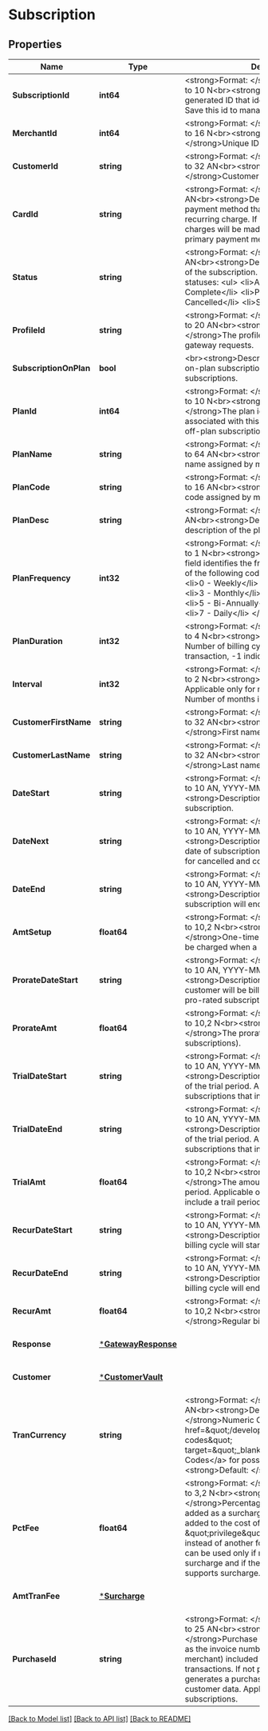 # Subscription

## Properties
Name | Type | Description | Notes
------------ | ------------- | ------------- | -------------
**SubscriptionId** | **int64** | &lt;strong&gt;Format: &lt;/strong&gt;Variable length, up to 10 N&lt;br&gt;&lt;strong&gt;Description: &lt;/strong&gt;a generated ID that identifies a subscription. Save this id to manage the subscription.  | [optional] [default to null]
**MerchantId** | **int64** | &lt;strong&gt;Format: &lt;/strong&gt;Variable length, up to 16 N&lt;br&gt;&lt;strong&gt;Description: &lt;/strong&gt;Unique ID assigned to a merchant. | [optional] [default to null]
**CustomerId** | **string** | &lt;strong&gt;Format: &lt;/strong&gt;Variable length, up to 32 AN&lt;br&gt;&lt;strong&gt;Description: &lt;/strong&gt;Customer id of the subscriber. | [optional] [default to null]
**CardId** | **string** | &lt;strong&gt;Format: &lt;/strong&gt;Fixed length, 32 AN&lt;br&gt;&lt;strong&gt;Description: &lt;/strong&gt;The payment method that will be used for the recurring charge. If empty, the recurring charges will be made using the customer&#x27;s primary payment method.  | [optional] [default to null]
**Status** | **string** | &lt;strong&gt;Format: &lt;/strong&gt;Fixed length, 1 AN&lt;br&gt;&lt;strong&gt;Description: &lt;/strong&gt; Status of the subscription. Following are possible statuses:               &lt;ul&gt;              &lt;li&gt;A - Active&lt;/li&gt;              &lt;li&gt;D - Complete&lt;/li&gt;              &lt;li&gt;P - Paused&lt;/li&gt;              &lt;li&gt;C - Cancelled&lt;/li&gt;              &lt;li&gt;S - Suspended&lt;/li&gt;              &lt;/ul&gt; | [optional] [default to null]
**ProfileId** | **string** | &lt;strong&gt;Format: &lt;/strong&gt;Variable length, up to 20 AN&lt;br&gt;&lt;strong&gt;Description: &lt;/strong&gt;The profile ID to be used in payment gateway requests. | [optional] [default to null]
**SubscriptionOnPlan** | **bool** | &lt;br&gt;&lt;strong&gt;Description: &lt;/strong&gt;True for on-plan subscriptions, false for off-plan subscriptions. | [optional] [default to null]
**PlanId** | **int64** | &lt;strong&gt;Format: &lt;/strong&gt;Variable length, up to 10 N&lt;br&gt;&lt;strong&gt;Description: &lt;/strong&gt;The plan id of the recurring plan associated with this subscription. 0 if this is an off-plan subscription.  | [optional] [default to null]
**PlanName** | **string** | &lt;strong&gt;Format: &lt;/strong&gt;Variable length, up to 64 AN&lt;br&gt;&lt;strong&gt;Description: &lt;/strong&gt;A name assigned by merchant to the plan. | [optional] [default to null]
**PlanCode** | **string** | &lt;strong&gt;Format: &lt;/strong&gt;Variable length, up to 16 AN&lt;br&gt;&lt;strong&gt;Description: &lt;/strong&gt;A code assigned by merchant to the plan. | [optional] [default to null]
**PlanDesc** | **string** | &lt;strong&gt;Format: &lt;/strong&gt;Variable length AN&lt;br&gt;&lt;strong&gt;Description: &lt;/strong&gt;A short description of the plan.  | [optional] [default to null]
**PlanFrequency** | **int32** | &lt;strong&gt;Format: &lt;/strong&gt;Variable length, up to 1 N&lt;br&gt;&lt;strong&gt;Description: &lt;/strong&gt;This field identifies the frequency of billing. Use one of the following codes for frequency. &lt;ul&gt;      &lt;li&gt;0 - Weekly&lt;/li&gt;      &lt;li&gt;1 - Bi-Weekly&lt;/li&gt;      &lt;li&gt;3 - Monthly&lt;/li&gt;      &lt;li&gt;4 - Quarterly&lt;/li&gt;      &lt;li&gt;5 - Bi-Annually&lt;/li&gt;      &lt;li&gt;6 - Annually&lt;/li&gt;      &lt;li&gt;7 - Daily&lt;/li&gt;   &lt;/ul&gt; | [optional] [default to null]
**PlanDuration** | **int32** | &lt;strong&gt;Format: &lt;/strong&gt;Variable length, up to 4 N&lt;br&gt;&lt;strong&gt;Description: &lt;/strong&gt; Number of billing cycles in the recurring transaction, -1 indicates bill until cancelled. | [optional] [default to null]
**Interval** | **int32** | &lt;strong&gt;Format: &lt;/strong&gt;Variable length, up to 2 N&lt;br&gt;&lt;strong&gt;Description: &lt;/strong&gt; Applicable only for monthly frequency. Number of months in a subscription cycle. | [optional] [default to null]
**CustomerFirstName** | **string** | &lt;strong&gt;Format: &lt;/strong&gt;Variable length, up to 32 AN&lt;br&gt;&lt;strong&gt;Description: &lt;/strong&gt;First name of the subscriber. | [optional] [default to null]
**CustomerLastName** | **string** | &lt;strong&gt;Format: &lt;/strong&gt;Variable length, up to 32 AN&lt;br&gt;&lt;strong&gt;Description: &lt;/strong&gt;Last name of the subscriber. | [optional] [default to null]
**DateStart** | **string** | &lt;strong&gt;Format: &lt;/strong&gt;Variable length, up to 10 AN, YYYY-MM-DD format&lt;br&gt;&lt;strong&gt;Description: &lt;/strong&gt;Start date of subscription.  | [optional] [default to null]
**DateNext** | **string** | &lt;strong&gt;Format: &lt;/strong&gt;Variable length, up to 10 AN, YYYY-MM-DD format&lt;br&gt;&lt;strong&gt;Description: &lt;/strong&gt;Next billing date of subscription. This field will be empty for cancelled and completed subscriptions. | [optional] [default to null]
**DateEnd** | **string** | &lt;strong&gt;Format: &lt;/strong&gt;Variable length, up to 10 AN, YYYY-MM-DD format&lt;br&gt;&lt;strong&gt;Description: &lt;/strong&gt;Date the subscription will end.  | [optional] [default to null]
**AmtSetup** | **float64** | &lt;strong&gt;Format: &lt;/strong&gt;Variable length, up to 10,2 N&lt;br&gt;&lt;strong&gt;Description: &lt;/strong&gt;One-time fee amount. This fee will be charged when a subscription is added. | [optional] [default to null]
**ProrateDateStart** | **string** | &lt;strong&gt;Format: &lt;/strong&gt;Variable length, up to 10 AN, YYYY-MM-DD format&lt;br&gt;&lt;strong&gt;Description: &lt;/strong&gt;The date the customer will be billed the prorate amount. (for pro-rated subscriptions).  | [optional] [default to null]
**ProrateAmt** | **float64** | &lt;strong&gt;Format: &lt;/strong&gt;Variable length, up to 10,2 N&lt;br&gt;&lt;strong&gt;Description: &lt;/strong&gt;The prorate amount  (for pro-rated subscriptions). | [optional] [default to null]
**TrialDateStart** | **string** | &lt;strong&gt;Format: &lt;/strong&gt;Variable length, up to 10 AN, YYYY-MM-DD format&lt;br&gt;&lt;strong&gt;Description: &lt;/strong&gt;The start date of the trial period.  Applicable only for subscriptions that include a trail period. | [optional] [default to null]
**TrialDateEnd** | **string** | &lt;strong&gt;Format: &lt;/strong&gt;Variable length, up to 10 AN, YYYY-MM-DD format&lt;br&gt;&lt;strong&gt;Description: &lt;/strong&gt;The end date of the trial period.  Applicable only for subscriptions that include a trail period. | [optional] [default to null]
**TrialAmt** | **float64** | &lt;strong&gt;Format: &lt;/strong&gt;Variable length, up to 10,2 N&lt;br&gt;&lt;strong&gt;Description: &lt;/strong&gt;The amount billed during the trial period.  Applicable only for subscriptions that include a trail period. | [optional] [default to null]
**RecurDateStart** | **string** | &lt;strong&gt;Format: &lt;/strong&gt;Variable length, up to 10 AN, YYYY-MM-DD format&lt;br&gt;&lt;strong&gt;Description: &lt;/strong&gt;Date regular billing cycle will start. | [optional] [default to null]
**RecurDateEnd** | **string** | &lt;strong&gt;Format: &lt;/strong&gt;Variable length, up to 10 AN, YYYY-MM-DD format&lt;br&gt;&lt;strong&gt;Description: &lt;/strong&gt;Date regular billing cycle will end.  | [optional] [default to null]
**RecurAmt** | **float64** | &lt;strong&gt;Format: &lt;/strong&gt;Variable length, up to 10,2 N&lt;br&gt;&lt;strong&gt;Description: &lt;/strong&gt;Regular billing amount. | [optional] [default to null]
**Response** | [***GatewayResponse**](GatewayResponse.md) |  | [optional] [default to null]
**Customer** | [***CustomerVault**](CustomerVault.md) |  | [optional] [default to null]
**TranCurrency** | **string** | &lt;strong&gt;Format: &lt;/strong&gt;Fixed length, 3 AN&lt;br&gt;&lt;strong&gt;Description: &lt;/strong&gt;Numeric Currency Code. Refer to &lt;a href&#x3D;\&quot;/developer/api/reference#country-codes\&quot; target&#x3D;\&quot;_blank\&quot;&gt;Country Codes&lt;/a&gt; for possible values.&lt;br&gt;&lt;strong&gt;Default: &lt;/strong&gt;840 | [optional] [default to null]
**PctFee** | **float64** | &lt;strong&gt;Format: &lt;/strong&gt;Variable length, up to 3,2 N&lt;br&gt;&lt;strong&gt;Description: &lt;/strong&gt;Percentage of transaction that will be added as a surcharge fee. A surcharge is a fee added to the cost of a purchase for the \&quot;privilege\&quot; of using a credit card instead of another form of payment. Surcharge can be used only if merchant is enabled to use surcharge and if the selected payment supports surcharge.  | [optional] [default to null]
**AmtTranFee** | [***Surcharge**](Surcharge.md) |  | [optional] [default to null]
**PurchaseId** | **string** | &lt;strong&gt;Format: &lt;/strong&gt;Variable length, up to 25 AN&lt;br&gt;&lt;strong&gt;Description: &lt;/strong&gt;Purchase Identifier (also referred to as the invoice number generated by the merchant) included in the recurring transactions. If not provided, the system generates a purchase identifier based on customer data. Applicable only to one-off subscriptions. | [optional] [default to null]

[[Back to Model list]](../README.md#documentation-for-models) [[Back to API list]](../README.md#documentation-for-api-endpoints) [[Back to README]](../README.md)

